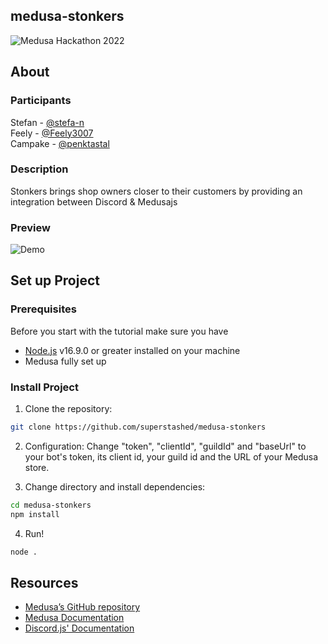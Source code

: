 ## medusa-stonkers
![Medusa Hackathon 2022](https://i.imgur.com/nmkzzB3.jpg)

## About

### Participants
Stefan - [@stefa-n](https://github.com/stefa-n "@stefa-n") <br>
Feely - [@Feely3007](https://github.com/Feely3007) <br>
Campake - [@penktastal](https://github.com/penktastal)

### Description

Stonkers brings shop owners closer to their customers by providing an integration between Discord & Medusajs 

### Preview

![Demo](https://get.sares.cf/images/i5zrq-655105806634582046.gif)

## Set up Project

### Prerequisites
Before you start with the tutorial make sure you have

- [Node.js](https://nodejs.org/en/) v16.9.0 or greater installed on your machine
- Medusa fully set up

### Install Project

1. Clone the repository:
```bash
git clone https://github.com/superstashed/medusa-stonkers
```

2. Configuration:
Change "token", "clientId", "guildId" and "baseUrl" to your bot's token, its client id, your guild id and the URL of your Medusa store.

3. Change directory and install dependencies:
```bash
cd medusa-stonkers
npm install
```

4. Run!
```bash
node .
```

## Resources
- [Medusa’s GitHub repository](https://github.com/medusajs/medusa)
- [Medusa Documentation](https://docs.medusajs.com/)
- [Discord.js' Documentation](https://discord.js.org/#/docs/discord.js/main/general/welcome)
